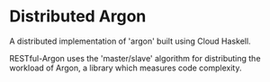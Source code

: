 # Distributed Argon

A distributed implementation of 'argon' built using Cloud Haskell.


RESTful-Argon uses the 'master/slave' algorithm for distributing the workload of Argon, a library which measures code complexity.
